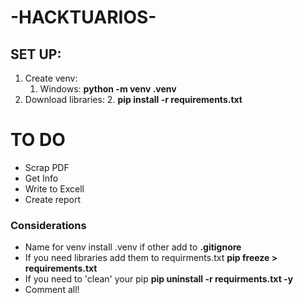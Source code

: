 # -HACKTUARIOS-

## SET UP:
 1. Create venv: 
    1. Windows: **python -m venv .venv** 
 2. Download libraries:
    2. **pip install -r requirements.txt**
 # TO DO
  * Scrap PDF
  * Get Info
  * Write to Excell
  * Create report



### Considerations
* Name for venv install .venv if other add to **.gitignore**
* If you need libraries add them to requirments.txt **pip freeze > requirements.txt**
* If you need to 'clean' your pip **pip uninstall -r requirments.txt -y**
* Comment all!
